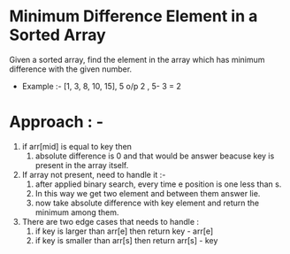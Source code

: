 # Minimum Difference Element in a Sorted Array

Given a sorted array, find the element in the array which has minimum difference with the given number.

- Example :-
  [1, 3, 8, 10, 15], 5 o/p 2 , 5- 3 = 2

# Approach : -

1. if arr[mid] is equal to key then
   1. absolute difference is 0 and that would be answer beacuse key is present in the array itself.
2. If array not present, need to handle it :-
   1. after applied binary search, every time e position is one less than s.
   2. In this way we get two element and between them answer lie.
   3. now take absolute difference with key element and return the minimum
      among them.
3. There are two edge cases that needs to handle :
   1. if key is larger than arr[e] then return key - arr[e]
   2. if key is smaller than arr[s] then return arr[s] - key
